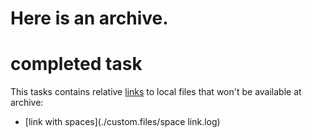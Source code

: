 # Here is an archive.

# completed task
This tasks contains relative [links](./custom.files/some.log) to local files that won't be available at archive:
- [link with spaces](./custom.files/space link.log)
